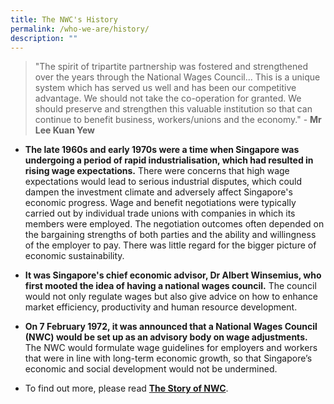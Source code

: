 ```yaml
---
title: The NWC's History
permalink: /who-we-are/history/
description: ""
---
```

> "The spirit of tripartite partnership was fostered and strengthened over the years through the National Wages Council... This is a unique system which has served us well and has been our competitive advantage. We should not take the co-operation for granted. We should preserve and strengthen this valuable institution so that can continue to benefit business, workers/unions and the economy." - **Mr Lee Kuan Yew** 

* **The late 1960s and early 1970s were a time when Singapore was undergoing a period of rapid industrialisation, which had resulted in rising wage expectations.** There were concerns that high wage expectations would lead to serious industrial disputes, which could dampen the investment climate and adversely affect Singapore's economic progress. Wage and benefit negotiations were typically carried out by individual trade unions with companies in which its members were employed. The negotiation outcomes often depended on the bargaining strengths of both parties and the ability and willingness of the employer to pay. There was little regard for the bigger picture of economic sustainability.

* **It was Singapore's chief economic advisor, Dr Albert Winsemius, who first mooted the idea of having a national wages council.** The council would not only regulate wages but also give advice on how to enhance market efficiency, productivity and human resource development. 

* **On 7 February 1972, it was announced that a National Wages Council (NWC) would be set up as an advisory body on wage adjustments.** The NWC would formulate wage guidelines for employers and workers that were in line with long-term economic growth, so that Singapore’s economic and social development would not be undermined.

* To find out more, please read **[The Story of NWC](https://www.google.com)**.